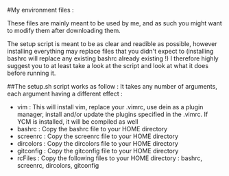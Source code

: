 #My environment files :

These files are mainly meant to be used by me, and as such you might want to modify them after downloading them.

The setup script is meant to be as clear and readible as possible, however installing everything may replace files that you didn't expect to (installing bashrc will replace any existing bashrc already existing !)
I therefore highly suggest you to at least take a look at the script and look at what it does before running it.

##The setup.sh script works as follow :
It takes any number of arguments, each argument having a different effect :
- vim : This will install vim, replace your .vimrc, use dein as a plugin manager, install and/or update the plugins specified in the .vimrc. If YCM is installed, it will be compiled as well
- bashrc : Copy the bashrc file to your HOME directory
- screenrc : Copy the screenrc file to your HOME directory
- dircolors : Copy the dircolors file to your HOME directory
- gitconfig : Copy the gitconfig file to your HOME directory
- rcFiles : Copy the following files to your HOME directory : bashrc, screenrc, dircolors, gitconfig
